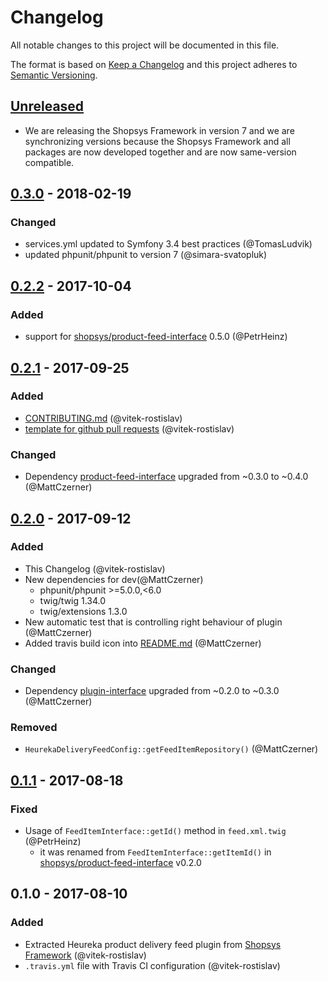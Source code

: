 # Changelog
All notable changes to this project will be documented in this file.

The format is based on [Keep a Changelog](http://keepachangelog.com/en/1.0.0/)
and this project adheres to [Semantic Versioning](http://semver.org/spec/v2.0.0.html).

## [Unreleased]
- We are releasing the Shopsys Framework in version 7 and we are synchronizing versions because
  the Shopsys Framework and all packages are now developed together and are now same-version compatible.

## [0.3.0] - 2018-02-19
### Changed
- services.yml updated to Symfony 3.4 best practices (@TomasLudvik)
- updated phpunit/phpunit to version 7 (@simara-svatopluk)

## [0.2.2] - 2017-10-04
### Added
- support for [shopsys/product-feed-interface](./shopsys/product-feed-interface) 0.5.0 (@PetrHeinz)

## [0.2.1] - 2017-09-25
### Added
- [CONTRIBUTING.md](./CONTRIBUTING.md) (@vitek-rostislav)
- [template for github pull requests](./docs/PULL_REQUEST_TEMPLATE.md) (@vitek-rostislav)

### Changed
- Dependency [product-feed-interface](./shopsys/product-feed-interface) upgraded from ~0.3.0 to ~0.4.0 (@MattCzerner)

## [0.2.0] - 2017-09-12
### Added
- This Changelog (@vitek-rostislav)
- New dependencies for dev(@MattCzerner)
    - phpunit/phpunit >=5.0.0,<6.0
    - twig/twig 1.34.0
    - twig/extensions 1.3.0
- New automatic test that is controlling right behaviour of plugin (@MattCzerner)
- Added travis build icon into [README.md](./README.md) (@MattCzerner)
### Changed
- Dependency [plugin-interface](./shopsys/product-feed-interface) upgraded from ~0.2.0 to ~0.3.0 (@MattCzerner)
### Removed
- `HeurekaDeliveryFeedConfig::getFeedItemRepository()` (@MattCzerner)

## [0.1.1] - 2017-08-18
### Fixed
- Usage of `FeedItemInterface::getId()` method in `feed.xml.twig` (@PetrHeinz)
    - it was renamed from `FeedItemInterface::getItemId()` in [shopsys/product-feed-interface](https://github.com/shopsys/product-feed-interface) v0.2.0

## 0.1.0 - 2017-08-10
### Added
- Extracted Heureka product delivery feed plugin from [Shopsys Framework](http://www.shopsys-framework.com/) (@vitek-rostislav)
- `.travis.yml` file with Travis CI configuration (@vitek-rostislav)

[Unreleased]: https://github.com/shopsys/product-feed-heureka-delivery/compare/v0.3.0...HEAD
[0.3.0]: https://github.com/shopsys/product-feed-heureka-delivery/compare/v0.2.2...v0.3.0
[0.2.2]: https://github.com/shopsys/product-feed-heureka-delivery/compare/v0.2.1...v0.2.2
[0.2.1]: https://github.com/shopsys/product-feed-heureka-delivery/compare/v0.2.0...v0.2.1
[0.2.0]: https://github.com/shopsys/product-feed-heureka-delivery/compare/v0.1.1...v0.2.0
[0.1.1]: https://github.com/shopsys/product-feed-heureka-delivery/compare/v0.1.0...v0.1.1
